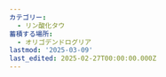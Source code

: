 ```yaml
---
カテゴリー:
  - リン酸化タウ
蓄積する場所:
  - オリゴデンドログリア
lastmod: '2025-03-09'
last_edited: 2025-02-27T00:00:00.000Z
---
```



